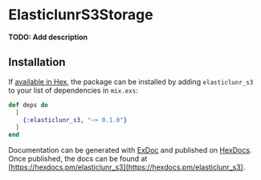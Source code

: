 # ElasticlunrS3Storage

**TODO: Add description**

## Installation

If [available in Hex](https://hex.pm/docs/publish), the package can be installed
by adding `elasticlunr_s3` to your list of dependencies in `mix.exs`:

```elixir
def deps do
  [
    {:elasticlunr_s3, "~> 0.1.0"}
  ]
end
```

Documentation can be generated with [ExDoc](https://github.com/elixir-lang/ex_doc)
and published on [HexDocs](https://hexdocs.pm). Once published, the docs can
be found at [https://hexdocs.pm/elasticlunr_s3](https://hexdocs.pm/elasticlunr_s3).


